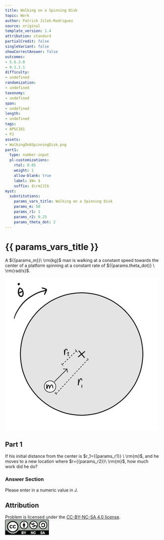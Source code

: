 ```yaml
---
title: Walking on a Spinning Disk
topic: Work
author: Patrick Jilek-Rodriguez
source: original
template_version: 1.4
attribution: standard
partialCredit: false
singleVariant: false
showCorrectAnswer: false
outcomes:
- 5.6.3.0
- 9.1.1.1
difficulty:
- undefined
randomization:
- undefined
taxonomy:
- undefined
span:
- undefined
length:
- undefined
tags:
- APSC181
- PJ
assets:
- WalkingOnASpinningDisk.png
part1:
  type: number-input
  pl-customizations:
    rtol: 0.05
    weight: 1
    allow-blank: true
    label: $W= $
    suffix: $\rm{J}$
myst:
  substitutions:
    params_vars_title: Walking on a Spinning Disk
    params_m: 50
    params_r1: 1
    params_r2: 0.25
    params_theta_dot: 2
---
```

# {{ params_vars_title }}
A ${{params_m}}\ \rm{kg}$ man is walking at a constant speed towards the center of a platform spinning at a constant rate of ${{params.theta_dot}} \ \rm{rad/s}$.

<img src="WalkingOnASpinningDisk.png" width=500 alt="A disk with a mass at distance r1 from the center. The mass moves closer to the center, where the radius is r2." >

## Part 1

If his initial distance from the center is $r_1={{params_r1}} \ \rm{m}$, and he moves to a new location where $r={{params_r2}}\ \rm{m}$, how much work did he do?

### Answer Section

Please enter in a numeric value in J.

## Attribution

Problem is licensed under the [CC-BY-NC-SA 4.0 license](https://creativecommons.org/licenses/by-nc-sa/4.0/).<br> ![The Creative Commons 4.0 license requiring attribution-BY, non-commercial-NC, and share-alike-SA license.](https://raw.githubusercontent.com/firasm/bits/master/by-nc-sa.png)